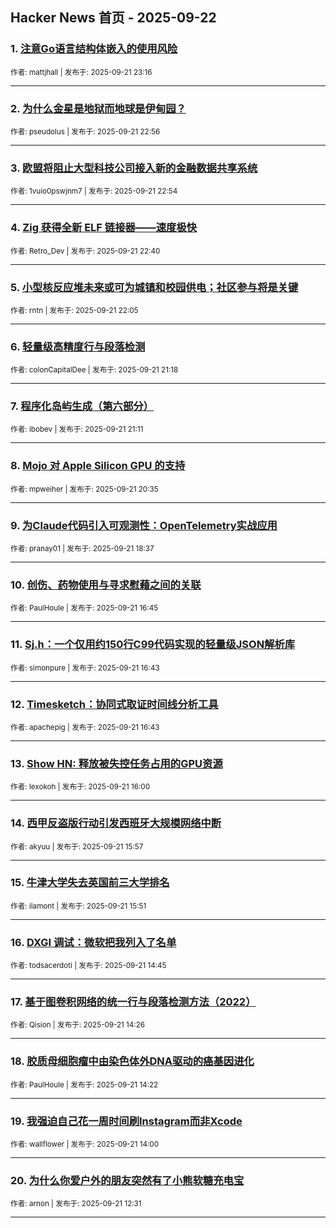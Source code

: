 ## Hacker News 首页 - 2025-09-22


### 1. [注意Go语言结构体嵌入的使用风险](https://news.ycombinator.com/item?id=45327531)

<sub>作者: mattjhall | 发布于: 2025-09-21 23:16</sub>

---

### 2. [为什么金星是地狱而地球是伊甸园？](https://news.ycombinator.com/item?id=45327417)

<sub>作者: pseudolus | 发布于: 2025-09-21 22:56</sub>

---

### 3. [欧盟将阻止大型科技公司接入新的金融数据共享系统](https://news.ycombinator.com/item?id=45327399)

<sub>作者: 1vuio0pswjnm7 | 发布于: 2025-09-21 22:54</sub>

---

### 4. [Zig 获得全新 ELF 链接器——速度极快](https://news.ycombinator.com/item?id=45327318)

<sub>作者: Retro_Dev | 发布于: 2025-09-21 22:40</sub>

---

### 5. [小型核反应堆未来或可为城镇和校园供电；社区参与将是关键](https://news.ycombinator.com/item?id=45327108)

<sub>作者: rntn | 发布于: 2025-09-21 22:05</sub>

---

### 6. [轻量级高精度行与段落检测](https://news.ycombinator.com/item?id=45326740)

<sub>作者: colonCapitalDee | 发布于: 2025-09-21 21:18</sub>

---

### 7. [程序化岛屿生成（第六部分）](https://news.ycombinator.com/item?id=45326690)

<sub>作者: ibobev | 发布于: 2025-09-21 21:11</sub>

---

### 8. [Mojo 对 Apple Silicon GPU 的支持](https://news.ycombinator.com/item?id=45326388)

<sub>作者: mpweiher | 发布于: 2025-09-21 20:35</sub>

---

### 9. [为Claude代码引入可观测性：OpenTelemetry实战应用](https://news.ycombinator.com/item?id=45325410)

<sub>作者: pranay01 | 发布于: 2025-09-21 18:37</sub>

---

### 10. [创伤、药物使用与寻求慰藉之间的关联](https://news.ycombinator.com/item?id=45324365)

<sub>作者: PaulHoule | 发布于: 2025-09-21 16:45</sub>

---

### 11. [Sj.h：一个仅用约150行C99代码实现的轻量级JSON解析库](https://news.ycombinator.com/item?id=45324349)

<sub>作者: simonpure | 发布于: 2025-09-21 16:43</sub>

---

### 12. [Timesketch：协同式取证时间线分析工具](https://news.ycombinator.com/item?id=45324343)

<sub>作者: apachepig | 发布于: 2025-09-21 16:43</sub>

---

### 13. [Show HN: 释放被失控任务占用的GPU资源](https://news.ycombinator.com/item?id=45323875)

<sub>作者: lexokoh | 发布于: 2025-09-21 16:00</sub>

---

### 14. [西甲反盗版行动引发西班牙大规模网络中断](https://news.ycombinator.com/item?id=45323856)

<sub>作者: akyuu | 发布于: 2025-09-21 15:57</sub>

---

### 15. [牛津大学失去英国前三大学排名](https://news.ycombinator.com/item?id=45323793)

<sub>作者: ilamont | 发布于: 2025-09-21 15:51</sub>

---

### 16. [DXGI 调试：微软把我列入了名单](https://news.ycombinator.com/item?id=45323207)

<sub>作者: todsacerdoti | 发布于: 2025-09-21 14:45</sub>

---

### 17. [基于图卷积网络的统一行与段落检测方法（2022）](https://news.ycombinator.com/item?id=45323027)

<sub>作者: Qision | 发布于: 2025-09-21 14:26</sub>

---

### 18. [胶质母细胞瘤中由染色体外DNA驱动的癌基因进化](https://news.ycombinator.com/item?id=45322992)

<sub>作者: PaulHoule | 发布于: 2025-09-21 14:22</sub>

---

### 19. [我强迫自己花一周时间刷Instagram而非Xcode](https://news.ycombinator.com/item?id=45322819)

<sub>作者: wallflower | 发布于: 2025-09-21 14:00</sub>

---

### 20. [为什么你爱户外的朋友突然有了小熊软糖充电宝](https://news.ycombinator.com/item?id=45322135)

<sub>作者: arnon | 发布于: 2025-09-21 12:31</sub>

---
